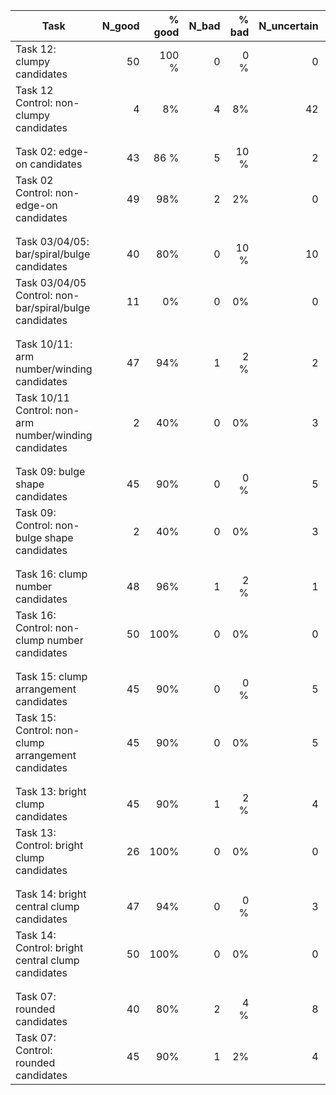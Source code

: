 | Task                                                     | N_good |% good  |N_bad   |% bad  |N_uncertain  | % Uncertain |
| -----                                                    | ------:|-----:  | ------:|-----: | ------:     |-----:|
| Task 12: clumpy candidates                               | 50     |100 %   | 0      |0 %    | 0           |0 %   | 
| Task 12 Control: non-clumpy candidates                   | 4      |8%      | 4      |8%     | 42          |84 %  |
|                                                          |        |        |        |       |             |      |
|                                                          |        |        |        |       |             |      |
| Task 02: edge-on candidates                              | 43     |86  %   | 5      |10 %   | 2           |4 %   | 
| Task 02 Control: non-edge-on candidates                  | 49     |98%     | 2      |2%     | 0           |0 %   |
|                                                          |        |        |        |       |             |      |
|                                                          |        |        |        |       |             |      |
| Task 03/04/05: bar/spiral/bulge candidates               | 40     |80%     | 0      |10 %   | 10          |10 %   | 
| Task 03/04/05 Control: non-bar/spiral/bulge candidates   | 11     |0%      | 0      |0%     | 0           |0 %   |
|                                                          |        |        |        |       |             |      |
|                                                          |        |        |        |       |             |      |
| Task 10/11: arm number/winding candidates                |  47    |94%     | 1      |2  %   | 2           |4 %   | 
| Task 10/11 Control: non- arm number/winding candidates   | 2      |40%     | 0      |0%     | 3           |60 %  |
|                                                          |        |        |        |       |             |      |
|                                                          |        |        |        |       |             |      |
| Task 09: bulge shape candidates                          |  45    |90%     | 0      |0  %   | 5           |10 %   | 
| Task 09: Control: non- bulge shape candidates            | 2      |40%     | 0      |0%     | 3           |60 %  |
|                                                          |        |        |        |       |             |      |
|                                                          |        |        |        |       |             |      |
| Task 16: clump number candidates                         |  48    |96%     | 1      |2  %   | 1           |2 %   | 
| Task 16: Control: non-clump number candidates            | 50     |100%    | 0      |0%     | 0           | 0 %  |
|                                                          |        |        |        |       |             |      |
|                                                          |        |        |        |       |             |      |
| Task 15: clump arrangement candidates                    |  45    |90%     | 0      |0  %   | 5           |10%   | 
| Task 15: Control: non-clump arrangement candidates       | 45     |90%     | 0      |0%     | 5           |10 %  |
|                                                          |        |        |        |       |             |      |
|                                                          |        |        |        |       |             |      |
| Task 13: bright clump candidates                         |  45    |90%     | 1      |2  %   | 4           |8%    | 
| Task 13: Control: bright clump candidates                | 26     |100%    | 0      |0%     | 0           | 0 %  |
|                                                          |        |        |        |       |             |      |
|                                                          |        |        |        |       |             |      |
| Task 14: bright central clump candidates                 |  47    |94%     | 0      |0  %   | 3           |6%    | 
| Task 14: Control: bright central clump candidates        | 50     |100%    | 0      |0%     | 0           | 0 %  |
|                                                          |        |        |        |       |             |      |
|                                                          |        |        |        |       |             |      |
| Task 07: rounded candidates                              |  40    |80%     | 2      |4  %   | 8           |16%    | 
| Task 07: Control: rounded candidates                     |  45    |90%     | 1      |2%     | 4           | 8 %  |


